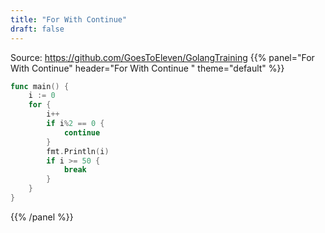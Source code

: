 ```yaml
---
title: "For With Continue"
draft: false
---
```


Source: https://github.com/GoesToEleven/GolangTraining
{{% panel="For With Continue" header="For With Continue " theme="default" %}}

```go
func main() {
	i := 0
	for {
		i++
		if i%2 == 0 {
			continue
		}
		fmt.Println(i)
		if i >= 50 {
			break
		}
	}
}
```
{{% /panel %}}
